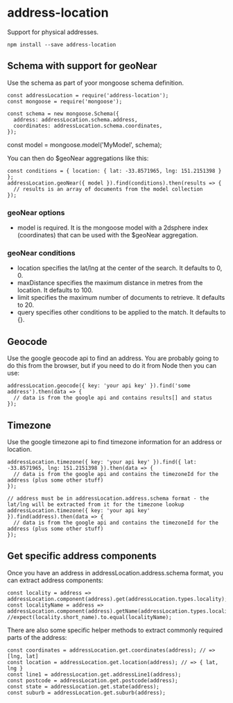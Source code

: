 # address-location
Support for physical addresses.

    npm install --save address-location

## Schema with support for geoNear
Use the schema as part of yoor mongoose schema definition.

    const addressLocation = require('address-location');
    const mongoose = require('mongoose');

    const schema = new mongoose.Schema({
      address: addressLocation.schema.address,
      coordinates: addressLocation.schema.coordinates,
    });

   const model = mongoose.model('MyModel', schema);

You can then do $geoNear aggregations like this:

    const conditions = { location: { lat: -33.8571965, lng: 151.2151398 } };
    addressLocation.geoNear({ model }).find(conditions).then(results => {
      // results is an array of documents from the model collection
    });

### geoNear options

* model is required. It is the mongoose model with a 2dsphere index (coordinates) that can be used with the $geoNear aggregation.

### geoNear conditions

* location specifies the lat/lng at the center of the search. It defaults to 0, 0.
* maxDistance specifies the maximum distance in metres from the location. It defaults to 100.
* limit specifies the maximum number of documents to retrieve. It defaults to 20.
* query specifies other conditions to be applied to the match. It defaults to {}.

## Geocode
Use the google geocode api to find an address. You are probably going to do this from the browser, but if you need to do it from Node then you can use:

    addressLocation.geocode({ key: 'your api key' }).find('some address').then(data => {
      // data is from the google api and contains results[] and status
    });

## Timezone
Use the google timezone api to find timezone information for an address or location.

    addressLocation.timezone({ key: 'your api key' }).find({ lat: -33.8571965, lng: 151.2151398 }).then(data => {
      // data is from the google api and contains the timezoneId for the address (plus some other stuff)
    });

    // address must be in addressLocation.address.schema format - the lat/lng will be extracted from it for the timezone lookup
    addressLocation.timezone({ key: 'your api key' }).find(address).then(data => {
      // data is from the google api and contains the timezoneId for the address (plus some other stuff)
    });

## Get specific address components
Once you have an address in addressLocation.address.schema format, you can extract address components:

    const locality = address => addressLocation.component(address).get(addressLocation.types.locality);
    const localityName = address => addressLocation.component(address).getName(addressLocation.types.locality);
    //expect(locality.short_name).to.equal(localityName);

There are also some specific helper methods to extract commonly required parts of the address:

    const coordinates = addressLocation.get.coordinates(address); // => [lng, lat]
    const location = addressLocation.get.location(address); // => { lat, lng }
    const line1 = addressLocation.get.addressLine1(address);
    const postcode = addressLocation.get.postcode(address);
    const state = addressLocation.get.state(address);
    const suburb = addressLocation.get.suburb(address);

